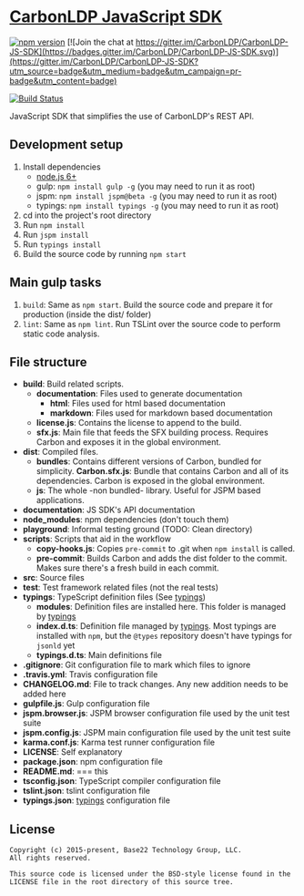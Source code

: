 # [CarbonLDP JavaScript SDK](http://carbonldp.com/)

[![npm version](https://badge.fury.io/js/carbonldp.svg)](https://badge.fury.io/js/carbonldp) [![Join the chat at https://gitter.im/CarbonLDP/CarbonLDP-JS-SDK](https://badges.gitter.im/CarbonLDP/CarbonLDP-JS-SDK.svg)](https://gitter.im/CarbonLDP/CarbonLDP-JS-SDK?utm_source=badge&utm_medium=badge&utm_campaign=pr-badge&utm_content=badge)

[![Build Status](https://travis-ci.org/CarbonLDP/carbonldp-js-sdk.svg)](https://travis-ci.org/CarbonLDP/carbonldp-js-sdk)

JavaScript SDK that simplifies the use of CarbonLDP's REST API.

## Development setup
1. Install dependencies
    - [node.js 6+](https://nodejs.org/en/)
    - gulp: `npm install gulp -g` (you may need to run it as root)
    - jspm: `npm install jspm@beta -g` (you may need to run it as root)
    - typings: `npm install typings -g` (you may need to run it as root)
2. cd into the project's root directory
3. Run `npm install`
4. Run `jspm install`
5. Run `typings install`
6. Build the source code by running `npm start`

## Main gulp tasks
1. `build`: Same as `npm start`. Build the source code and prepare it for production (inside the dist/ folder)
2. `lint`: Same as `npm lint`. Run TSLint over the source code to perform static code analysis.

## File structure
- **build**: Build related scripts.
    - **documentation**: Files used to generate documentation
        - **html**: Files used for html based documentation
        - **markdown**: Files used for markdown based documentation
    - **license.js**: Contains the license to append to the build.
    - **sfx.js**: Main file that feeds the SFX building process. Requires Carbon and exposes it in the global environment.
- **dist**: Compiled files.
    - **bundles**: Contains different versions of Carbon, bundled for simplicity.
        **Carbon.sfx.js**: Bundle that contains Carbon and all of its dependencies. Carbon is exposed in the global environment.
    - **js**: The whole -non bundled- library. Useful for JSPM based applications.
- **documentation**: JS SDK's API documentation
- **node_modules**: npm dependencies (don't touch them)
- **playground**: Informal testing ground (TODO: Clean directory)
- **scripts**: Scripts that aid in the workflow
    - **copy-hooks.js**: Copies `pre-commit` to .git when `npm install` is called.
    - **pre-commit**: Builds Carbon and adds the dist folder to the commit. Makes sure there's a fresh build in each commit.
- **src**: Source files
- **test**: Test framework related files (not the real tests)
- **typings**: TypeScript definition files (See [typings](https://github.com/typings/typings))
    - **modules**: Definition files are installed here. This folder is managed by [typings](https://github.com/typings/typings)
    - **index.d.ts**: Definition file managed by [typings](https://github.com/typings/typings). Most typings are installed with `npm`, but the `@types` repository doesn't have typings for `jsonld` yet
    - **typings.d.ts**: Main definitions file
- **.gitignore**: Git configuration file to mark which files to ignore
- **.travis.yml**: Travis configuration file
- **CHANGELOG.md**: File to track changes. Any new addition needs to be added here
- **gulpfile.js**: Gulp configuration file
- **jspm.browser.js**: JSPM browser configuration file used by the unit test suite
- **jspm.config.js**: JSPM main configuration file used by the unit test suite
- **karma.conf.js**: Karma test runner configuration file
- **LICENSE**: Self explanatory
- **package.json**: npm configuration file
- **README.md**: === this
- **tsconfig.json**: TypeScript compiler configuration file
- **tslint.json**: tslint configuration file
- **typings.json**: [typings](https://github.com/typings/typings) configuration file

## License

	Copyright (c) 2015-present, Base22 Technology Group, LLC.
	All rights reserved.

	This source code is licensed under the BSD-style license found in the
	LICENSE file in the root directory of this source tree.
